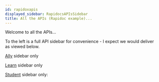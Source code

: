 ```yaml
---
id: rapidoxapis
displayed_sidebar: RapidocsAPIsSidebar
title: All the APIs (Rapidoc example)...
---
```


Welcome to all the APIs...

To the left is a full API sidebar for convenience - I expect we would deliver as viewed below.

[Ally](./ally/allyapisintro) sidebar only

[Learn](./learn/learnapisintro) sidebar only

[Student](./student/studentredocsapisintro) sidebar only: 
